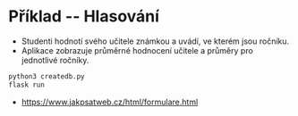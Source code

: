 Příklad -- Hlasování
=========================

* Studenti hodnotí svého učitele známkou a uvádí, ve kterém jsou ročníku.
* Aplikace zobrazuje průměrné hodnocení učitele a průměry pro jednotlivé ročníky.

```bash
python3 createdb.py
flask run
```

* <https://www.jakpsatweb.cz/html/formulare.html>
